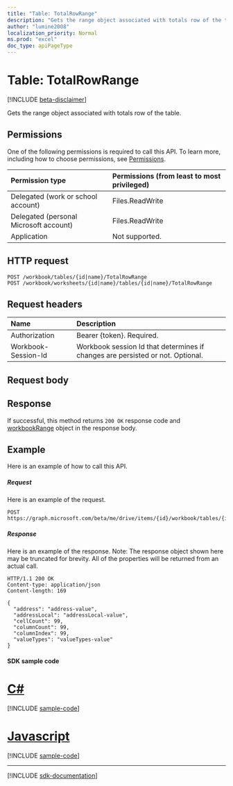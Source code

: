 ```yaml
---
title: "Table: TotalRowRange"
description: "Gets the range object associated with totals row of the table."
author: "lumine2008"
localization_priority: Normal
ms.prod: "excel"
doc_type: apiPageType
---
```


# Table: TotalRowRange

[!INCLUDE [beta-disclaimer](../../includes/beta-disclaimer.md)]

Gets the range object associated with totals row of the table.
## Permissions
One of the following permissions is required to call this API. To learn more, including how to choose permissions, see [Permissions](/graph/permissions-reference).

|Permission type      | Permissions (from least to most privileged)              |
|:--------------------|:---------------------------------------------------------|
|Delegated (work or school account) | Files.ReadWrite    |
|Delegated (personal Microsoft account) | Files.ReadWrite    |
|Application | Not supported. |

## HTTP request
<!-- { "blockType": "ignored" } -->
```http
POST /workbook/tables/{id|name}/TotalRowRange
POST /workbook/worksheets/{id|name}/tables/{id|name}/TotalRowRange

```
## Request headers
| Name       | Description|
|:---------------|:----------|
| Authorization  | Bearer {token}. Required. |
| Workbook-Session-Id  | Workbook session Id that determines if changes are persisted or not. Optional.|

## Request body

## Response

If successful, this method returns `200 OK` response code and [workbookRange](../resources/workbookrange.md) object in the response body.

## Example
Here is an example of how to call this API.
##### Request
Here is an example of the request.
<!-- {
  "blockType": "request",
  "name": "table_totalrowrange"
}-->
```http
POST https://graph.microsoft.com/beta/me/drive/items/{id}/workbook/tables/{id|name}/TotalRowRange
```

##### Response
Here is an example of the response. Note: The response object shown here may be truncated for brevity. All of the properties will be returned from an actual call.
<!-- {
  "blockType": "response",
  "truncated": true,
  "@odata.type": "microsoft.graph.workbookRange"
} -->
```http
HTTP/1.1 200 OK
Content-type: application/json
Content-length: 169

{
  "address": "address-value",
  "addressLocal": "addressLocal-value",
  "cellCount": 99,
  "columnCount": 99,
  "columnIndex": 99,
  "valueTypes": "valueTypes-value"
}
```
#### SDK sample code
# [C#](#tab/cs)
[!INCLUDE [sample-code](../includes/table_totalrowrange-Cs-snippets.md)]

# [Javascript](#tab/javascript)
[!INCLUDE [sample-code](../includes/table_totalrowrange-Javascript-snippets.md)]

---

[!INCLUDE [sdk-documentation](../includes/snippets_sdk_documentation_link.md)]

<!-- uuid: 8fcb5dbc-d5aa-4681-8e31-b001d5168d79
2015-10-25 14:57:30 UTC -->
<!--
{
  "type": "#page.annotation",
  "description": "Table: TotalRowRange",
  "keywords": "",
  "section": "documentation",
  "tocPath": "",
  "suppressions": [
    "Error: /api-reference/beta/api/table-totalrowrange.md:\r\n      BookmarkMissing: '[#tab/cs](C#)'. Did you mean: #c (score: 5)",
    "Error: /api-reference/beta/api/table-totalrowrange.md:\r\n      BookmarkMissing: '[#tab/javascript](Javascript)'. Did you mean: #javascript (score: 4)"
  ]
}
-->
